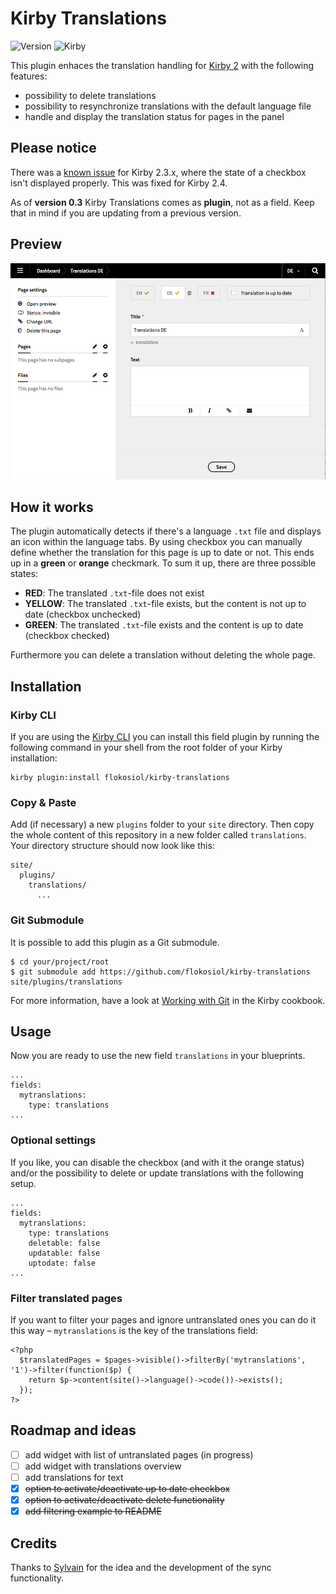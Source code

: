 # Kirby Translations

![Version](https://img.shields.io/badge/Version-0.5-green.svg) ![Kirby](https://img.shields.io/badge/Kirby-2.3+-red.svg)

This plugin enhaces the translation handling for [Kirby 2](http://getkirby.com) with the following features:

+ possibility to delete translations
+ possibility to resynchronize translations with the default language file
+ handle and display the translation status for pages in the panel

## Please notice

There was a [known issue](https://github.com/getkirby/panel/issues/910) for Kirby 2.3.x, where the state of a checkbox isn't displayed properly. This was fixed for Kirby 2.4.

As of **version 0.3** Kirby Translations comes as **plugin**, not as a field. Keep that in mind if you are updating from a previous version.


## Preview

![Screenshot](screenshot.png)

## How it works

The plugin automatically detects if there's a language `.txt` file and displays an icon within the language tabs. By using checkbox you can manually define whether the translation for this page is up to date or not. This ends up in a **green** or **orange** checkmark. To sum it up, there are three possible states:

+ **RED**: The translated `.txt`-file does not exist
+ **YELLOW**: The translated `.txt`-file exists, but the content is not up to date (checkbox unchecked)
+ **GREEN**: The translated `.txt`-file exists and the content is up to date (checkbox checked)

Furthermore you can delete a translation without deleting the whole page.


## Installation

### Kirby CLI

If you are using the [Kirby CLI](https://github.com/getkirby/cli) you can install this field plugin by running the following command in your shell from the root folder of your Kirby installation:

```
kirby plugin:install flokosiol/kirby-translations
```

### Copy & Paste

Add (if necessary) a new `plugins` folder to your `site` directory. Then copy the whole content of this repository in a new folder called `translations`. Your directory structure should now look like this:

```
site/
  plugins/
    translations/
      ...
```

### Git Submodule

It is possible to add this plugin as a Git submodule.

```
$ cd your/project/root
$ git submodule add https://github.com/flokosiol/kirby-translations site/plugins/translations
```

For more information, have a look at [Working with Git](https://getkirby.com/docs/cookbook/working-with-git) in the Kirby cookbook.


## Usage

Now you are ready to use the new field `translations` in your blueprints.

```
...
fields:
  mytranslations:
    type: translations
...
```

### Optional settings

If you like, you can disable the checkbox (and with it the orange status) and/or the possibility to delete or update translations with the following setup.

```
...
fields:
  mytranslations:
    type: translations
    deletable: false
    updatable: false
    uptodate: false
...
```

### Filter translated pages

If you want to filter your pages and ignore untranslated ones you can do it this way – `mytranslations` is the key of the translations field:

```
<?php
  $translatedPages = $pages->visible()->filterBy('mytranslations', '1')->filter(function($p) {
    return $p->content(site()->language()->code())->exists();
  });
?>
```

## Roadmap and ideas

- [ ] add widget with list of untranslated pages (in progress)
- [ ] add widget with translations overview
- [ ] add translations for text
- [x] ~~option to activate/deactivate up to date checkbox~~
- [x] ~~option to activate/deactivate delete functionality~~
- [x] ~~add filtering example to README~~

## Credits

Thanks to [Sylvain](https://github.com/sylvainjule) for the idea and the development of the sync functionality.
